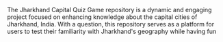 The Jharkhand Capital Quiz Game repository is a dynamic and engaging project focused on enhancing knowledge about the capital cities of Jharkhand, India. With a question, this repository serves as a platform for users to test their familiarity with Jharkhand's geography while having fun
